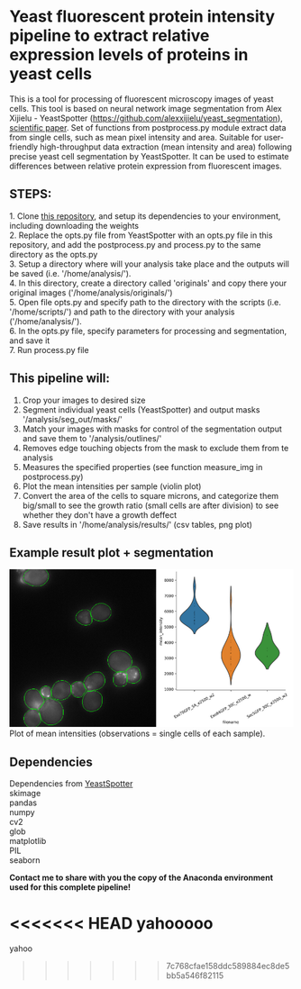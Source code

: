 # Yeast fluorescent protein intensity pipeline to extract relative expression levels of proteins in yeast cells

This is a tool for processing of fluorescent microscopy images of yeast cells. This tool is based on neural network image segmentation from Alex Xijielu - YeastSpotter (https://github.com/alexxijielu/yeast_segmentation), <a href='https://doi.org/10.1093/bioinformatics/btz402'>scientific paper</a>. Set of functions from postprocess.py module extract data from single cells, such as mean pixel intensity and area.
Suitable for user-friendly high-throughput data extraction (mean intensity and area) following precise yeast cell segmentation by YeastSpotter. It can be used to estimate differences between relative protein expression from fluorescent images.

<h2>STEPS:</h2>
1. Clone <a href='https://github.com/alexxijielu/yeast_segmentation'>this repository</a>, and setup its dependencies to your environment, including downloading the weights<br>
2. Replace the opts.py file from YeastSpotter with an opts.py file in this repository, and add the postprocess.py and process.py to the same directory as the opts.py<br>
3. Setup a directory where will your analysis take place and the outputs will be saved (i.e. '/home/analysis/').<br>
4. In this directory, create a directory called 'originals' and copy there your original images ('/home/analysis/originals/')<br>
5. Open file opts.py and specify path to the directory with the scripts (i.e. '/home/scripts/') and path to the directory with your analysis ('/home/analysis/').<br>
6. In the opts.py file, specify parameters for processing and segmentation, and save it<br>
7. Run process.py file


<h2>This pipeline will:</h2>

1. Crop your images to desired size
2. Segment individual yeast cells (YeastSpotter) and output masks '/analysis/seg_out/masks/'
3. Match your images with masks for control of the segmentation output and save them to '/analysis/outlines/'
4. Removes edge touching objects from the mask to exclude them from te analysis
5. Measures the specified properties (see function measure_img in postprocess.py)
6. Plot the mean intensities per sample (violin plot)
8. Convert the area of the cells to square microns, and categorize them big/small to see the growth ratio (small cells are after division) to see whether they don't have a growth deffect
7. Save results in '/home/analysis/results/' (csv tables, png plot)

<h2>Example result plot + segmentation</h2>
<img src='example_results/outline_plot.png'></img>
Plot of mean intensities (observations = single cells of each sample).

<h2>Dependencies</h2>

Dependencies from <a href='https://github.com/alexxijielu/yeast_segmentation'>YeastSpotter</a><br>
skimage<br>
pandas<br>
numpy<br>
cv2<br>
glob<br>
matplotlib<br>
PIL<br>
seaborn<br>

**Contact me to share with you the copy of the Anaconda environment used for this complete pipeline!**

<<<<<<< HEAD
yahooooo
=======
yahoo
>>>>>>> 7c768cfae158ddc589884ec8de5bb5a546f82115
